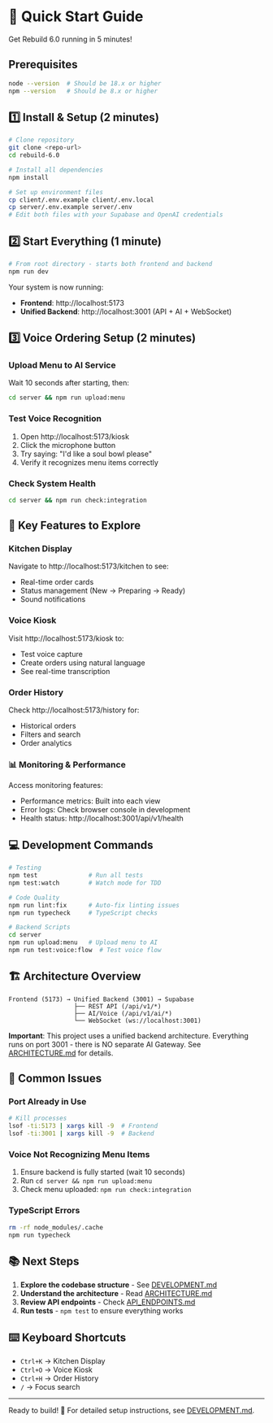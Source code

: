 # 🚀 Quick Start Guide

Get Rebuild 6.0 running in 5 minutes!

## Prerequisites
```bash
node --version  # Should be 18.x or higher
npm --version   # Should be 8.x or higher
```

## 1️⃣ Install & Setup (2 minutes)
```bash
# Clone repository
git clone <repo-url>
cd rebuild-6.0

# Install all dependencies
npm install

# Set up environment files
cp client/.env.example client/.env.local
cp server/.env.example server/.env
# Edit both files with your Supabase and OpenAI credentials
```

## 2️⃣ Start Everything (1 minute)
```bash
# From root directory - starts both frontend and backend
npm run dev
```

Your system is now running:
- **Frontend**: http://localhost:5173 
- **Unified Backend**: http://localhost:3001 (API + AI + WebSocket)

## 3️⃣ Voice Ordering Setup (2 minutes)

### Upload Menu to AI Service
Wait 10 seconds after starting, then:
```bash
cd server && npm run upload:menu
```

### Test Voice Recognition
1. Open http://localhost:5173/kiosk
2. Click the microphone button
3. Try saying: "I'd like a soul bowl please"
4. Verify it recognizes menu items correctly

### Check System Health
```bash
cd server && npm run check:integration
```

## 🎯 Key Features to Explore

### Kitchen Display
Navigate to http://localhost:5173/kitchen to see:
- Real-time order cards
- Status management (New → Preparing → Ready)
- Sound notifications

### Voice Kiosk
Visit http://localhost:5173/kiosk to:
- Test voice capture
- Create orders using natural language
- See real-time transcription

### Order History
Check http://localhost:5173/history for:
- Historical orders
- Filters and search
- Order analytics

### 📊 Monitoring & Performance

Access monitoring features:
- Performance metrics: Built into each view
- Error logs: Check browser console in development
- Health status: http://localhost:3001/api/v1/health

## 💻 Development Commands

```bash
# Testing
npm test              # Run all tests
npm test:watch        # Watch mode for TDD

# Code Quality
npm run lint:fix      # Auto-fix linting issues
npm run typecheck     # TypeScript checks

# Backend Scripts
cd server
npm run upload:menu   # Upload menu to AI
npm run test:voice:flow  # Test voice flow
```

## 🏗️ Architecture Overview

```
Frontend (5173) → Unified Backend (3001) → Supabase
                  ├── REST API (/api/v1/*)
                  ├── AI/Voice (/api/v1/ai/*)
                  └── WebSocket (ws://localhost:3001)
```

**Important**: This project uses a unified backend architecture. Everything runs on port 3001 - there is NO separate AI Gateway. See [ARCHITECTURE.md](./ARCHITECTURE.md) for details.

## 🐛 Common Issues

### Port Already in Use
```bash
# Kill processes
lsof -ti:5173 | xargs kill -9  # Frontend
lsof -ti:3001 | xargs kill -9  # Backend
```

### Voice Not Recognizing Menu Items
1. Ensure backend is fully started (wait 10 seconds)
2. Run `cd server && npm run upload:menu`
3. Check menu uploaded: `npm run check:integration`

### TypeScript Errors
```bash
rm -rf node_modules/.cache
npm run typecheck
```

## 📚 Next Steps

1. **Explore the codebase structure** - See [DEVELOPMENT.md](./DEVELOPMENT.md)
2. **Understand the architecture** - Read [ARCHITECTURE.md](./ARCHITECTURE.md)
3. **Review API endpoints** - Check [API_ENDPOINTS.md](./API_ENDPOINTS.md)
4. **Run tests** - `npm test` to ensure everything works

## ⌨️ Keyboard Shortcuts

- `Ctrl+K` → Kitchen Display
- `Ctrl+O` → Voice Kiosk
- `Ctrl+H` → Order History
- `/` → Focus search

---

Ready to build! 🎉 For detailed setup instructions, see [DEVELOPMENT.md](./DEVELOPMENT.md).